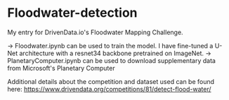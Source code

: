 # Floodwater-detection
My entry for DrivenData.io's Floodwater Mapping Challenge.

-> Floodwater.ipynb can be used to train the model. I have fine-tuned a U-Net architecture with a resnet34 backbone pretrained on ImageNet.
-> PlanetaryComputer.ipynb can be used to download supplementary data from Microsoft's Planetary Computer

Additional details about the competition and dataset used can be found here: https://www.drivendata.org/competitions/81/detect-flood-water/
